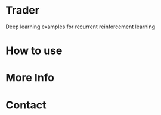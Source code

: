 # Trader
Deep learning examples for recurrent reinforcement learning

# How to use

# More Info

# Contact
